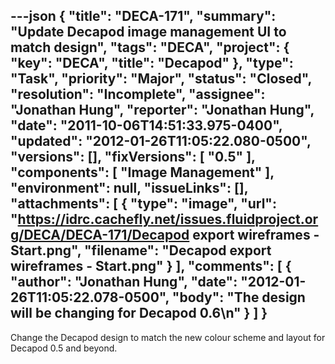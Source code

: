 ---json
{
  "title": "DECA-171",
  "summary": "Update Decapod image management UI to match design",
  "tags": "DECA",
  "project": {
    "key": "DECA",
    "title": "Decapod"
  },
  "type": "Task",
  "priority": "Major",
  "status": "Closed",
  "resolution": "Incomplete",
  "assignee": "Jonathan Hung",
  "reporter": "Jonathan Hung",
  "date": "2011-10-06T14:51:33.975-0400",
  "updated": "2012-01-26T11:05:22.080-0500",
  "versions": [],
  "fixVersions": [
    "0.5"
  ],
  "components": [
    "Image Management"
  ],
  "environment": null,
  "issueLinks": [],
  "attachments": [
    {
      "type": "image",
      "url": "https://idrc.cachefly.net/issues.fluidproject.org/DECA/DECA-171/Decapod export wireframes - Start.png",
      "filename": "Decapod export wireframes - Start.png"
    }
  ],
  "comments": [
    {
      "author": "Jonathan Hung",
      "date": "2012-01-26T11:05:22.078-0500",
      "body": "The design will be changing for Decapod 0.6\n"
    }
  ]
}
---
Change the Decapod design to match the new colour scheme and layout for Decapod 0.5 and beyond.

        